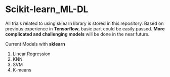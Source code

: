 Scikit-learn_ML-DL
==================

All trials related to using sklearn library is stored in this repository. Based on previous experience in **Tensorflow**, basic part could be easily passed. **More complicated and challenging models** will be done in the near future.

Current Models with **sklearn**
1. Linear Regression
2. KNN
3. SVM
4. K-means
